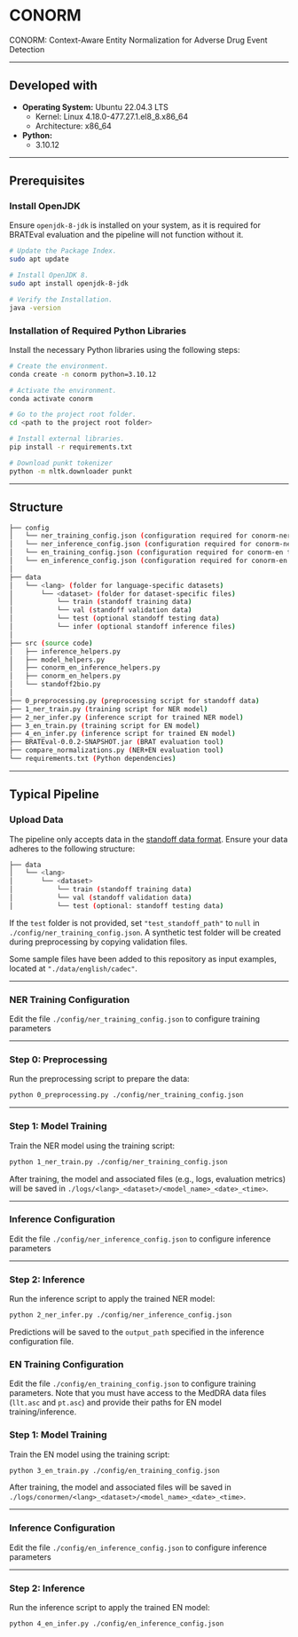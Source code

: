 # **CONORM**  
CONORM: Context-Aware Entity Normalization for Adverse Drug Event Detection

---

## **Developed with**

- **Operating System:** Ubuntu 22.04.3 LTS  
    - Kernel: Linux 4.18.0-477.27.1.el8_8.x86_64  
    - Architecture: x86_64  
- **Python:**  
    - 3.10.12  

---

## **Prerequisites**  

### **Install OpenJDK**  

Ensure `openjdk-8-jdk` is installed on your system, as it is required for BRATEval evaluation and the pipeline will not function without it.  

```bash  
# Update the Package Index.  
sudo apt update  

# Install OpenJDK 8.  
sudo apt install openjdk-8-jdk  

# Verify the Installation.  
java -version  
```  

### **Installation of Required Python Libraries**  

Install the necessary Python libraries using the following steps:  

```bash  
# Create the environment.  
conda create -n conorm python=3.10.12  

# Activate the environment.  
conda activate conorm

# Go to the project root folder.  
cd <path to the project root folder>  

# Install external libraries.  
pip install -r requirements.txt  

# Download punkt tokenizer  
python -m nltk.downloader punkt
```  

---

## **Structure**  

```bash  
├── config  
│   └── ner_training_config.json (configuration required for conorm-ner training)  
│   └── ner_inference_config.json (configuration required for conorm-ner inference)  
│   └── en_training_config.json (configuration required for conorm-en training)  
│   └── en_inference_config.json (configuration required for conorm-en inference)  
│  
├── data  
│   └── <lang> (folder for language-specific datasets)  
│       └── <dataset> (folder for dataset-specific files)  
│           └── train (standoff training data)  
│           └── val (standoff validation data)  
│           └── test (optional standoff testing data)  
│           └── infer (optional standoff inference files)  
│  
├── src (source code)  
│   ├── inference_helpers.py  
│   ├── model_helpers.py  
│   ├── conorm_en_inference_helpers.py  
│   ├── conorm_en_helpers.py  
│   └── standoff2bio.py  
│  
├── 0_preprocessing.py (preprocessing script for standoff data)  
├── 1_ner_train.py (training script for NER model)  
├── 2_ner_infer.py (inference script for trained NER model)
├── 3_en_train.py (training script for EN model)  
├── 4_en_infer.py (inference script for trained EN model)  
├── BRATEval-0.0.2-SNAPSHOT.jar (BRAT evaluation tool)  
├── compare_normalizations.py (NER+EN evaluation tool)  
└── requirements.txt (Python dependencies)  
```  

---

## **Typical Pipeline**  

### **Upload Data**  

The pipeline only accepts data in the [standoff data format](https://brat.nlplab.org/standoff.html). Ensure your data adheres to the following structure:  

```bash  
├── data  
│   └── <lang>  
│       └── <dataset>  
│           └── train (standoff training data)  
│           └── val (standoff validation data)  
│           └── test (optional: standoff testing data)  
```  

If the `test` folder is not provided, set `"test_standoff_path"` to `null` in `./config/ner_training_config.json`. A synthetic test folder will be created during preprocessing by copying validation files.

Some sample files have been added to this repository as input examples, located at `"./data/english/cadec"`.

---

### **NER Training Configuration**  

Edit the file `./config/ner_training_config.json` to configure training parameters

---

### **Step 0: Preprocessing**  

Run the preprocessing script to prepare the data:  

```bash  
python 0_preprocessing.py ./config/ner_training_config.json  
```  

---

### **Step 1: Model Training**  

Train the NER model using the training script:  

```bash  
python 1_ner_train.py ./config/ner_training_config.json  
```  

After training, the model and associated files (e.g., logs, evaluation metrics) will be saved in `./logs/<lang>_<dataset>/<model_name>_<date>_<time>`.  

---

### **Inference Configuration**  

Edit the file `./config/ner_inference_config.json` to configure inference parameters

---

### **Step 2: Inference**  

Run the inference script to apply the trained NER model:  

```bash  
python 2_ner_infer.py ./config/ner_inference_config.json  
```  

Predictions will be saved to the `output_path` specified in the inference configuration file.

### **EN Training Configuration**  

Edit the file `./config/en_training_config.json` to configure training parameters. Note that you must have access to the MedDRA data files (`llt.asc` and `pt.asc`) and provide their paths for EN model training/inference.

### **Step 1: Model Training**  

Train the EN model using the training script:  

```bash  
python 3_en_train.py ./config/en_training_config.json  
```  

After training, the model and associated files will be saved in `./logs/conormen/<lang>_<dataset>/<model_name>_<date>_<time>`.  

---

### **Inference Configuration**  

Edit the file `./config/en_inference_config.json` to configure inference parameters

---

### **Step 2: Inference**  

Run the inference script to apply the trained EN model:  

```bash  
python 4_en_infer.py ./config/en_inference_config.json  
```
